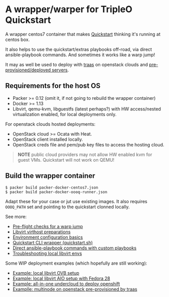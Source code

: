 # A wrapper/warper for TripleO Quickstart

A wrapper centos7 container that makes
[Quickstart](https://git.openstack.org/cgit/openstack/tripleo-quickstart)
thinking it's running at centos box.

It also helps to use the quickstart/extras playbooks off-road, via direct
ansible-playbook commands. And sometimes it works like a warp jump!

It may as well be used to deploy with [traas](https://github.com/slagle/traas)
on openstack clouds and
[pre-provisioned/deployed servers](https://docs.openstack.org/tripleo-docs/latest/install/advanced_deployment/deployed_server.html).

## Requirements for the host OS

* Packer >= 0.12 (omit it, if not going to rebuild the wrapper container)
* Docker >= 1.13
* Libvirt, qemu-kvm, libguestfs (latest perhaps?) with HW access/nested
  virtualization enabled, for local deployments only.

For openstack clouds hosted deployments:
* OpenStack cloud >= Ocata with Heat.
* OpenStack client installed locally.
* OpenStack creds file and pem/pub key files to access the hosting cloud.

> **NOTE** public cloud providers may not allow HW enabled kvm for guest
> VMs. Quickstart will not work on QEMU!

## Build the wrapper container
```
$ packer build packer-docker-centos7.json
$ packer build packer-docker-oooq-runner.json
```
Adapt these for your case or jut use existing images. It also requires
``OOOQ_PATH`` set and pointing to the quickstart clonned locally.

See more:
* [Pre-flight checks for a warp jump](./docs/pre-flight.md)
* [Libvirt virthost preparations](./docs/libvirt-prep.md)
* [Environment configuration basics](./docs/basic-env-prep.md)
* [Quickstart CLI wrapper (quickstart.sh)](./docs/quickstart-cli.md)
* [Direct ansible-playbook commands with custom playbooks](./docs/ansible-direct.md)
* [Troubleshooting local libvirt envs](./docs/troubleshoot.md)

Some WIP deployment examples (which hopefully are still working):
* [Example: local libvirt OVB setup](./docs/ovb-example.md)
* [Example: local libvirt AIO setup with Fedora 28](./docs/f28-example.md)
* [Example: all-in-one undercloud to deploy openshift](./docs/openshift-example.md)
* [Examplle: multinode on openstack pre-provisioned by traas](./docs/traas.md)
